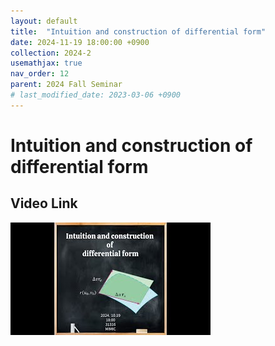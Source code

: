 ```yaml
---
layout: default
title:  "Intuition and construction of differential form"
date: 2024-11-19 18:00:00 +0900
collection: 2024-2
usemathjax: true
nav_order: 12
parent: 2024 Fall Seminar
# last_modified_date: 2023-03-06 +0900
---
```

# Intuition and construction of differential form
<!-- ## <center> Abstract </center>
Francis Guthrie claimed in 1852 the four color problem. We
proof two essential lemmas and then solve six color problem. We expand
the proof of six color problem into five, four color problem. Kempe
published this proof in 1879. However the flaw was discovered in 1890
by Heawood. Although flawed, Kempe’s idea was used as one of a basic
tool. -->
## Video Link

[![Video Label](pictures/11_differ.jpg)](https://www.youtube.com/watch?v=vqEBq45zssI)

<!-- ## PDF Download -->

<!-- <a target='_blank' href='../2024-1/2024-1_download/crime.pdf'>What is Counting? PDF</a> -->